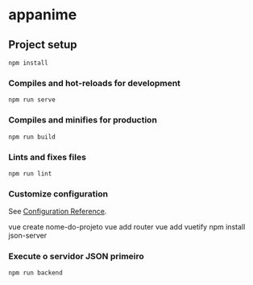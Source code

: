 # appanime

## Project setup

```
npm install
```

### Compiles and hot-reloads for development

```
npm run serve
```

### Compiles and minifies for production

```
npm run build
```

### Lints and fixes files

```
npm run lint
```

### Customize configuration

See [Configuration Reference](https://cli.vuejs.org/config/).

<!-- passou que eu segui para instalar o projeto -->

vue create nome-do-projeto
vue add router
vue add vuetify
npm install json-server

### Execute o servidor JSON primeiro

```
npm run backend
```
